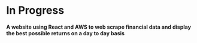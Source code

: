# In Progress
**A website using React and AWS to web scrape financial data
and display the best possible returns on a day to day basis**

